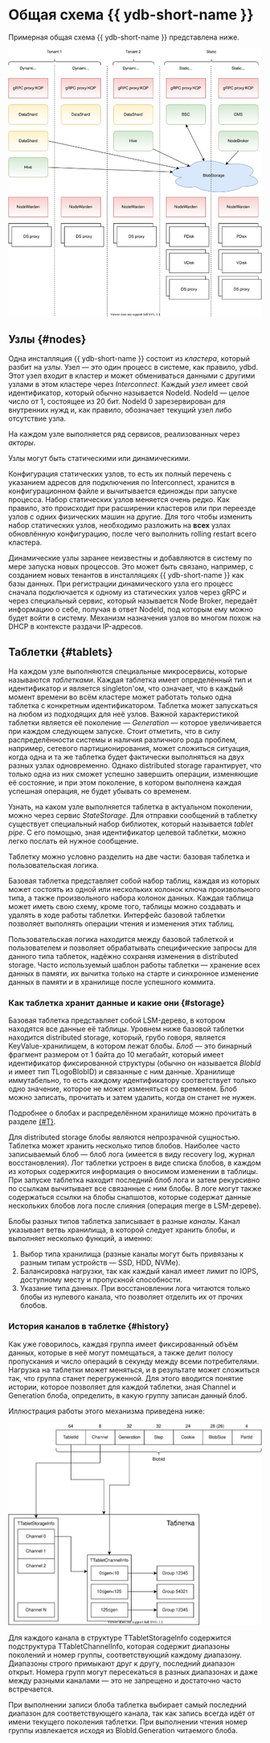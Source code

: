# Общая схема {{ ydb-short-name }}

Примерная общая схема {{ ydb-short-name }} представлена ниже.

![Общая схема](_assets/BS_overview.svg)

## Узлы {#nodes}

Одна инсталляция {{ ydb-short-name }} состоит из *кластера*, который разбит на *узлы*. Узел — это один процесс в системе, как правило, ydbd. Этот узел входит в кластер и может обмениваться данными с другими узлами в этом кластере через *Interconnect*. Каждый *узел* имеет свой идентификатор, который обычно называется NodeId. NodeId — целое число от 1, состоящее из 20 бит. NodeId 0 зарезервирован для внутренних нужд и, как правило, обозначает текущий узел либо отсутствие узла.

На каждом узле выполняется ряд сервисов, реализованных через *акторы*.

Узлы могут быть статическими или динамическими.

Конфигурация статических узлов, то есть их полный перечень с указанием адресов для подключения по Interconnect, хранится в конфигурационном файле и вычитывается единожды при запуске процесса. Набор статических узлов меняется очень редко. Как правило, это происходит при расширении кластеров или при переезде узлов с одних физических машин на другие. Для того чтобы изменить набор статических узлов, необходимо разложить на **всех** узлах обновлённую конфигурацию, после чего выполнить rolling restart всего кластера.

Динамические узлы заранее неизвестны и добавляются в систему по мере запуска новых процессов. Это может быть связано, например, с созданием новых тенантов в инсталляциях {{ ydb-short-name }} как базы данных. При регистрации динамического узла его процесс сначала подключается к одному из статических узлов через gRPC и через специальный сервис, который называется Node Broker, передаёт информацию о себе, получая в ответ NodeId, под которым ему можно будет войти в систему. Механизм назначения узлов во многом похож на DHCP в контексте раздачи IP-адресов.


## Таблетки {#tablets}

На каждом узле выполняются специальные микросервисы, которые называются *таблетками*. Каждая таблетка имеет определённый тип и идентификатор и является singleton'ом, что означает, что в каждый момент времени во всём кластере может работать только одна таблетка с конкретным идентификатором. Таблетка может запускаться на любом из подходящих для неё узлов. Важной характеристикой таблетки является её поколение — *Generation* — которое увеличивается при каждом следующем запуске. Стоит отметить, что в силу распределённости системы и наличия различного рода проблем, например, сетевого партиционирования, может сложиться ситуация, когда одна и та же таблетка будет фактически выполняться на двух разных узлах одновременно. Однако distributed storage гарантирует, что только одна из них сможет успешно завершить операции, изменяющие её состояние, и при этом поколение, в котором выполнена каждая успешная операция, не будет убывать со временем.

Узнать, на каком узле выполняется таблетка в актуальном поколении, можно через сервис *StateStorage*. Для отправки сообщений в таблетку существует специальный набор библиотек, который называется *tablet pipe*. С его помощью, зная идентификатор целевой таблетки, можно легко послать ей нужное сообщение.

Таблетку можно условно разделить на две части: базовая таблетка и пользовательская логика.

Базовая таблетка представляет собой набор таблиц, каждая из которых может состоять из одной или нескольких колонок ключа произвольного типа, а также произвольного набора колонок данных. Каждая таблица может иметь свою схему, кроме того, таблицы можно создавать и удалять в ходе работы таблетки. Интерфейс базовой таблетки позволяет выполнять операции чтения и изменения этих таблиц.

Пользовательская логика находится между базовой таблеткой и пользователем и позволяет обрабатывать специфические запросы для данного типа таблеток, надёжно сохраняя изменения в distributed storage. Часто используемый шаблон работы таблетки — хранение всех данных в памяти, их вычитка только на старте и синхронное изменение данных в памяти и в хранилище после успешного коммита.

### Как таблетка хранит данные и какие они {#storage}

Базовая таблетка представляет собой LSM-дерево, в котором находятся все данные её таблицы. Уровнем ниже базовой таблетки находится distributed storage, который, грубо говоря, является KeyValue-хранилищем, в котором лежат блобы. *Блоб* — это бинарный фрагмент размером от 1 байта до 10 мегабайт, который имеет идентификатор фиксированной структуры (обычно он называется *BlobId* и имеет тип TLogoBlobID) и связанные с ним данные. Хранилище иммутабельно, то есть каждому идентификатору соответствует только одно значение, которое не может изменяться со временем. Блоб можно записать, прочитать и затем удалить, когда он станет не нужен.

Подробнее о блобах и распределённом хранилище можно прочитать в разделе [{#T}](distributed-storage.md).

Для distributed storage блобы являются непрозрачной сущностью. Таблетка может хранить несколько типов блобов. Наиболее часто записываемый блоб — блоб лога (имеется в виду recovery log, журнал восстановления). Лог таблетки устроен в виде списка блобов, в каждом из которых содержится информация о вносимом изменении в таблицы. При запуске таблетка находит последний блоб лога и затем рекурсивно по ссылкам вычитывает все связанные с ним блобы. В логе могут также содержаться ссылки на блобы снапшотов, которые содержат данные нескольких блобов лога после слияния (операция merge в LSM-дереве).

Блобы разных типов таблетка записывает в разные *каналы*. Канал указывает ветвь хранилища, в которой следует хранить блобы, и выполняет несколько функций, а именно:

1. Выбор типа хранилища (разные каналы могут быть привязаны к разным типам устройств — SSD, HDD, NVMe).
2. Балансировка нагрузки, так как каждый канал имеет лимит по IOPS, доступному месту и пропускной способности.
3. Указание типа данных. При восстановлении лога читаются только блобы из нулевого канала, что позволяет отделить их от прочих блобов.

### История каналов в таблетке {#history}

Как уже говорилось, каждая группа имеет фиксированный объём данных, которые в неё могут помещаться, а также делит полосу пропускания и число операций в секунду между всеми потребителями. Нагрузка на таблетки может меняться, и в результате может сложиться так, что группа станет перегруженной. Для этого вводится понятие истории, которое позволяет для каждой таблетки, зная Channel и Generation блоба, определить, в какую группу записан данный блоб.

Иллюстрация работы этого механизма приведена ниже:

![История каналов](_assets/Slide_blob.svg)

Для каждого канала в структуре TTabletStorageInfo содержится подструктура TTabletChannelInfo, которая содержит диапазоны поколений и номер группы, соответствующий каждому диапазону. Диапазоны строго примыкают друг к другу, последний диапазон открыт. Номера групп могут пересекаться в разных диапазонах и даже между разными каналами — это не запрещено и достаточно часто встречается.

При выполнении записи блоба таблетка выбирает самый последний диапазон для соответствующего канала, так как запись всегда идёт от имени текущего поколения таблетки. При выполнении чтения номер группы извлекается исходя из BlobId.Generation читаемого блоба.